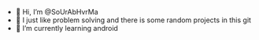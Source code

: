 - 👋 Hi, I’m @SoUrAbHvrMa
- 👀 I just like problem solving and there is some random projects in this git  
- 🌱 I’m currently learning android 
<!---
--->
